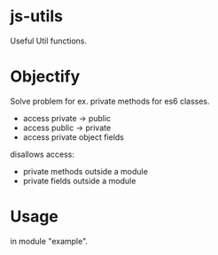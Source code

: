 # js-utils
Useful Util functions. 


# Objectify
Solve problem for ex. private methods for es6 classes. 
- access private -> public
- access public -> private
- access private object fields

disallows access:
- private methods outside a module
- private fields outside a module

# Usage

in module "example".
